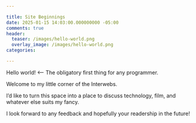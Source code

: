 ```yaml
---

title: Site Beginnings
date: 2025-01-15 14:03:00.000000000 -05:00
comments: true
header:
  teaser: /images/hello-world.png
  overlay_image: /images/hello-world.png
categories: 

---
```

Hello world! <-- The obligatory first thing for any programmer.

Welcome to my little corner of the Interwebs.

I’d like to turn this space into a place to discuss technology, film, and
whatever else suits my fancy.

I look forward to any feedback and hopefully your readership in the future!

